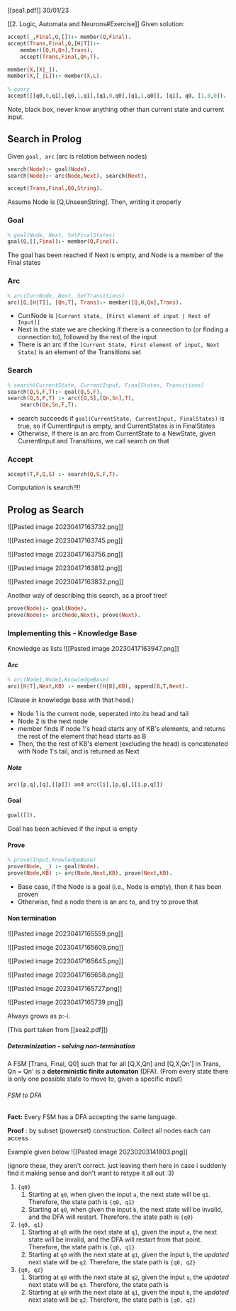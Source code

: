 [[sea1.pdf]]
30/01/23

[[2. Logic, Automata and Neurons#Exercise]]
Given solution:
```prolog
accept(_,Final,Q,[]):- member(Q,Final).
accept(Trans,Final,Q,[H|T]):-
	member([Q,H,Qn],Trans),
	accept(Trans,Final,Qn,T).

member(X,[X|_]).
member(X,[_|L]):- member(X,L).
	
% query
accept([[q0,0,q1],[q0,1,q1],[q1,0,q0],[q1,1,q0]], [q1], q0, [1,0,0]).
```
Note, black box, never know anything other than current state and current input.

## Search in Prolog
Given `goal, arc` (arc is relation between nodes)
```prolog
search(Node):- goal(Node).
search(Node):- arc(Node,Next), search(Next).
```
```prolog
accept(Trans,Final,Q0,String).
```
Assume Node is [Q,UnseenString]. Then, writing it properly

### Goal 
```prolog
% goal(Node, Next, SetFinalStates)
goal(Q,[],Final):- member(Q,Final).
```
The goal has been reached if Next is empty, and Node is a member of the Final states

### Arc
```prolog
% arc(CurrNode, Next, SetTransitions)
arc([Q,[H|T]], [Qn,T], Trans):- member([Q,H,Qn],Trans).
```
- CurrNode is `[Current state, [First element of input | Rest of Input]]`
- Next is the state we are checking if there is a connection to (or finding a connection to), followed by the rest of the input
- There is an arc if the `[Current State, First element of input, Next State]` is an element of the Transitions set

### Search
```prolog
% search(CurrentState, CurrentInput, FinalStates, Transitions)
search(Q,S,F,T):- goal(Q,S,F).
search(Q,S,F,T) :- arc([Q,S],[Qn,Sn],T),
	search(Qn,Sn,F,T).
```
- search succeeds if `goal(CurrentState, CurrentInput, FinalStates)` is true, so if CurrentInput is empty, and CurrentStates is in FinalStates
- Otherwise, If there is an arc from CurrentState to a NewState, given CurrentInput and Transitions, we call search on that

### Accept
```prolog
accept(T,F,Q,S) :- search(Q,S,F,T).
```

Computation is search!!!!

## Prolog as Search

![[Pasted image 20230417163732.png]]

![[Pasted image 20230417163745.png]]

![[Pasted image 20230417163756.png]]

![[Pasted image 20230417163812.png]]

![[Pasted image 20230417163832.png]]

Another way of describing this search, as a proof tree!
```prolog
prove(Node):- goal(Node).
prove(Node):- arc(Node,Next), prove(Next).
```

### Implementing this - Knowledge Base
Knowledge as lists
![[Pasted image 20230417163947.png]]

#### Arc
```prolog
% arc(Node1,Node2,KnowledgeBase)
arc([H|T],Next,KB) :- member([H|B],KB), append(B,T,Next).
```
(Clause in knowledge base with that head.)
- Node 1 is the current node, seperated into its head and tail
- Node 2 is the next node
- member finds if node 1's head starts any of KB's elements, and returns the rest of the element that head starts as B
- Then, the the rest of KB's element (excluding the head) is concatenated with Node 1's tail, and is returned as Next

##### Note
```arc([p,q],[q],[[p]]) and arc([i],[p,q],[[i,p,q]])```

#### Goal
```prolog
goal([]).
```
Goal has been achieved if the input is empty

#### Prove
```prolog
% prove(Input,KnowledgeBase)
prove(Node, _) :- goal(Node).
prove(Node,KB) :- arc(Node,Next,KB), prove(Next,KB).
```
- Base case, if the Node is a goal (i.e., Node is empty), then it has been proven
- Otherwise, find a node there is an arc to, and try to prove that


#### Non termination
![[Pasted image 20230417165559.png]]

![[Pasted image 20230417165609.png]]

![[Pasted image 20230417165645.png]]

![[Pasted image 20230417165658.png]]

![[Pasted image 20230417165727.png]]

![[Pasted image 20230417165739.png]]

Always grows as p:-i.

(This part taken from [[sea2.pdf]])

##### Determinization - solving non-termination
A FSM [Trans, Final, Q0] such that for all [Q,X,Qn] and [Q,X,Qn'] in Trans, Qn = Qn' is a **deterministic finite automaton** (DFA).
(From every state there is only one possible state to move to, given a specific input)

###### FSM to DFA
**Fact:** Every FSM has a DFA accepting the same language.

**Proof** :
by subset (powerset) construction. 
Collect all nodes each can access

Example given below
![[Pasted image 20230203141803.png]]

(ignore these, they aren't correct. just leaving them here in case i suddenly find it making sense and don't want to retype it all out :3) 
1. `{q0}`
	1. Starting at `q0`, when given the input `a`, the next state will be `q1`. Therefore, the state path is `{q0, q1}`
	2. Starting at `q0`, when given the input `b`, the next state will be invalid, and the DFA will restart. Therefore. the state path is `{q0}`
2. `{q0, q1}`
	1. Starting at `q0` with the next state at `q1`, given the input `a`, the next state will be invalid, and the DFA will restart from that point. Therefore, the state path is `{q0, q1}`
	2. Starting at `q0` with the next state at `q1`, given the input `b`, the *updated* next state will be `q2`. Therefore, the state path is `{q0, q2}`
3. `{q0, q2}`
	1. Starting at `q0` with the next state at `q2`, given the input `a`, the *updated* next state will be `q3`. Therefore, the state path is 
	2. Starting at `q0` with the next state at `q1`, given the input `b`, the *updated* next state will be `q2`. Therefore, the state path is `{q0, q2}`

